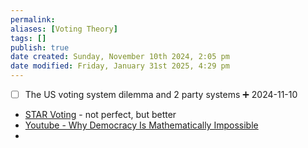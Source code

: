 ```yaml
---
permalink:
aliases: [Voting Theory]
tags: []
publish: true
date created: Sunday, November 10th 2024, 2:05 pm
date modified: Friday, January 31st 2025, 4:29 pm
---
```


- [ ] The US voting system dilemma and 2 party systems ➕ 2024-11-10

- [STAR Voting](https://www.starvoting.org/) - not perfect, but better
- [Youtube - Why Democracy Is Mathematically Impossible](https://www.youtube.com/watch?v=qf7ws2DF-zk&t=10s)
- 